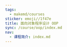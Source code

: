 ```yaml
---
tags:
  - makemd/courses
sticker: emoji//1f47e
title: 面向对象程序设计 OOP
sync: /course/oop/index.md
nav:
  - 课程简介: index.md
---
```

